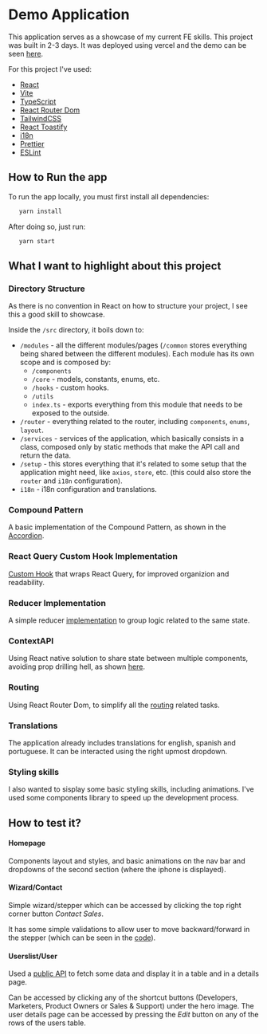# Demo Application

This application serves as a showcase of my current FE skills. This project was built in 2-3 days. It was deployed using vercel and the demo can be seen [here](https://twilio-demo-application.vercel.app/).

For this project I've used:

- [React](https://react.dev/)
- [Vite](https://vitejs.dev/)
- [TypeScript](https://www.typescriptlang.org/)
- [React Router Dom](https://www.npmjs.com/package/react-router-dom)
- [TailwindCSS](https://tailwindcss.com/)
- [React Toastify](https://fkhadra.github.io/react-toastify/introduction)
- [i18n](https://www.i18next.com)
- [Prettier](https://prettier.io/)
- [ESLint](https://eslint.org/)


## How to Run the app

To run the app locally, you must first install all dependencies:

```bash
   yarn install
```

After doing so, just run:

```bash
   yarn start
```

## What I want to highlight about this project

### Directory Structure
As there is no convention in React on how to structure your project, I see this a good skill to showcase.

Inside the `/src` directory, it boils down to:
- `/modules` - all the different modules/pages (`/common` stores everything being shared between the different modules). Each module has its own scope and is composed by:
   - `/components`
   - `/core` - models, constants, enums, etc.
   - `/hooks` - custom hooks.
   - `/utils`
   - `index.ts` - exports everything from this module that needs to be exposed to the outside.
- `/router` -  everything related to the router, including `components`, `enums`, `layout`.
- `/services` - services of the application, which basically consists in a class, composed only by static methods that make the API call and return the data.
- `/setup` - this stores everything that it's related to some setup that the application might need, like `axios`, `store`, etc. (this could also store the `router` and `i18n` configuration).
- `i18n` - i18n configuration and translations.


### Compound Pattern

A basic implementation of the Compound Pattern, as shown in the [Accordion](https://github.com/pedro-novo/twilio-demo-application/blob/master/src/modules/common/components/accordion/accordion.tsx).


### React Query Custom Hook Implementation

[Custom Hook](https://github.com/pedro-novo/twilio-demo-application/blob/master/src/modules/common/queries/users/use-get-user-by-id.ts) that wraps React Query, for improved organizion and readability.


### Reducer Implementation

A simple reducer [implementation](https://github.com/pedro-novo/twilio-demo-application/blob/master/src/modules/contact/reducer/contact-reducer.ts) to group logic related to the same state.


### ContextAPI

Using React native solution to share state between multiple components, avoiding prop drilling hell, as shown [here](https://github.com/pedro-novo/twilio-demo-application/blob/master/src/modules/contact/context/contact-context.tsx).


### Routing

Using React Router Dom, to simplify all the [routing](https://github.com/pedro-novo/twilio-demo-application/blob/master/src/App.tsx) related tasks.


### Translations

The application already includes translations for english, spanish and portuguese. It can be interacted using the right upmost dropdown.

### Styling skills

I also wanted to sisplay some basic styling skills, including animations. I've used some components library to speed up the development process.



## How to test it?

#### Homepage
Components layout and styles, and basic animations on the nav bar and dropdowns of the second section (where the iphone is displayed).


#### Wizard/Contact
Simple wizard/stepper which can be accessed by clicking the top right corner button *Contact Sales*.

It has some simple validations to allow user to move backward/forward in the stepper (which can be seen in the [code](https://github.com/pedro-novo/twilio-demo-application/blob/master/src/modules/contact/components/wizard-stepper/wizard-stepper.tsx)).


#### Userslist/User
Used a [public API](https://jsonplaceholder.typicode.com/) to fetch some data and display it in a table and in a details page.

Can be accessed by clicking any of the shortcut buttons (Developers, Marketers, Product Owners or Sales & Support) under the hero image.
The user details page can be accessed by pressing the *Edit* button on any of the rows of the users table.